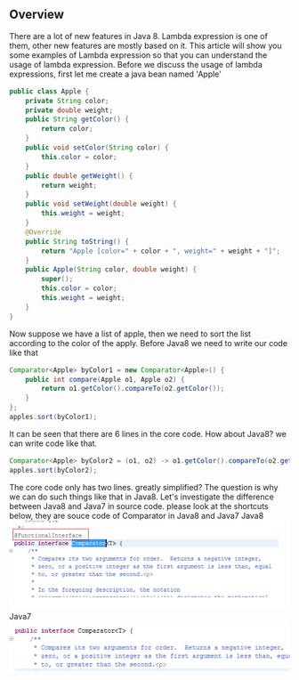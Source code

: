 ## Overview
There are a lot of new features in Java 8. Lambda expression is one of them, other new features are mostly based on it. 
This article will show you some examples of Lambda expression so that you can understand the usage of lambda expression. 
Before we discuss the usage of lambda expressions, first let me create a java bean named 'Apple' 
```java
public class Apple {	
	private String color;
	private double weight;
	public String getColor() {
		return color;
	}
	public void setColor(String color) {
		this.color = color;
	}
	public double getWeight() {
		return weight;
	}
	public void setWeight(double weight) {
		this.weight = weight;
	}
	@Override
	public String toString() {
		return "Apple [color=" + color + ", weight=" + weight + "]";
	}
	public Apple(String color, double weight) {
		super();
		this.color = color;
		this.weight = weight;
	}	
}
```
Now suppose we have a list of apple, then we need to sort the list according to the color of the apply. Before Java8 we need to write our code like that 
```java
Comparator<Apple> byColor1 = new Comparator<Apple>() {
	public int compare(Apple o1, Apple o2) {
		return o1.getColor().compareTo(o2.getColor());
	}           
};
apples.sort(byColor1);
```
It can be seen that there are 6 lines in the core code. How about Java8? we can write code like that.
```java
Comparator<Apple> byColor2 = (o1, o2) -> o1.getColor().compareTo(o2.getColor());
apples.sort(byColor2);
```
The core code only has two lines. greatly simplified? 
The question is why we can do such things like that in Java8. Let's investigate the difference between Java8 and Java7 in source code. 
please look at the shortcuts below, they are souce code  of Comparator in Java8 and Java7
Java8
![image](https://github.com/fengandzhy/Blog/raw/master/Images/Java/article02/1.png) 
Java7
![image](https://github.com/fengandzhy/Blog/raw/master/Images/Java/article02/2.png) 









 

